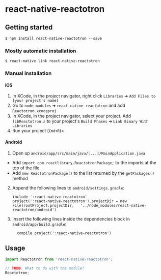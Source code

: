 # react-native-reactotron

## Getting started

`$ npm install react-native-reactotron --save`

### Mostly automatic installation

`$ react-native link react-native-reactotron`

### Manual installation


#### iOS

1. In XCode, in the project navigator, right click `Libraries` ➜ `Add Files to [your project's name]`
2. Go to `node_modules` ➜ `react-native-reactotron` and add `Reactotron.xcodeproj`
3. In XCode, in the project navigator, select your project. Add `libReactotron.a` to your project's `Build Phases` ➜ `Link Binary With Libraries`
4. Run your project (`Cmd+R`)<

#### Android

1. Open up `android/app/src/main/java/[...]/MainApplication.java`
  - Add `import com.reactlibrary.ReactotronPackage;` to the imports at the top of the file
  - Add `new ReactotronPackage()` to the list returned by the `getPackages()` method
2. Append the following lines to `android/settings.gradle`:
  	```
  	include ':react-native-reactotron'
  	project(':react-native-reactotron').projectDir = new File(rootProject.projectDir, 	'../node_modules/react-native-reactotron/android')
  	```
3. Insert the following lines inside the dependencies block in `android/app/build.gradle`:
  	```
      compile project(':react-native-reactotron')
  	```


## Usage
```javascript
import Reactotron from 'react-native-reactotron';

// TODO: What to do with the module?
Reactotron;
```
